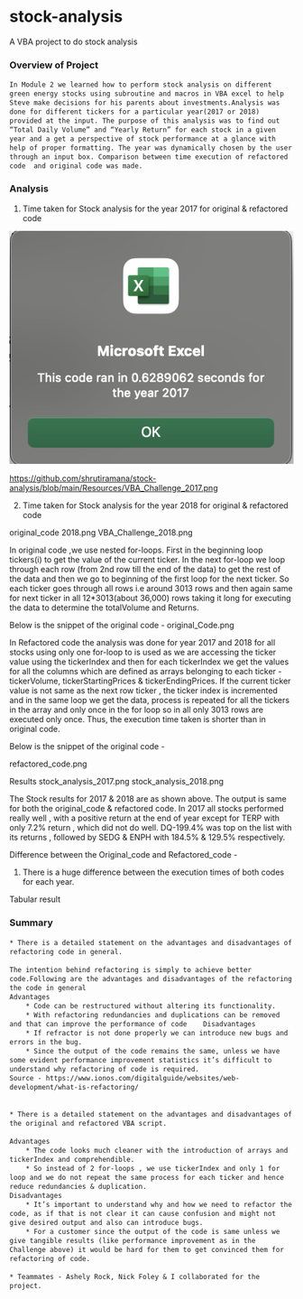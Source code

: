 # stock-analysis
A VBA project to do stock analysis

### Overview of Project 

	In Module 2 we learned how to perform stock analysis on different green energy stocks using subroutine and macros in VBA excel to help Steve make decisions for his parents about investments.Analysis was done for different tickers for a particular year(2017 or 2018) provided at the input. The purpose of this analysis was to find out “Total Daily Volume” and “Yearly Return” for each stock in a given year and a get a perspective of stock performance at a glance with help of proper formatting. The year was dynamically chosen by the user through an input box. Comparison between time execution of refactored code  and original code was made.

### Analysis

1. Time taken for Stock analysis for the year 2017 for original & refactored code


![](https://github.com/shrutiramana/stock-analysis/blob/main/Resources/Original%20code%202017.png)


https://github.com/shrutiramana/stock-analysis/blob/main/Resources/VBA_Challenge_2017.png


2. Time taken for Stock analysis for the year 2018 for original & refactored code

original_code 2018.png
VBA_Challenge_2018.png

In original code ,we use nested for-loops. First in the beginning loop tickers(i) to get the value of the current ticker. In the next for-loop we loop through each row (from 2nd row till the end of the data) to get the rest of the data and then we go to beginning of the first loop for the next ticker. So each ticker goes through all rows i.e around 3013 rows and then again same for next ticker in all 12*3013(about 36,000) rows taking it long for executing the data to determine the totalVolume and Returns.

Below is the snippet of the original code -
original_Code.png



In Refactored code the analysis was done for year 2017 and 2018 for all stocks using only one for-loop to is used as we are accessing the ticker value using the tickerIndex and then for each tickerIndex we get the values for all the columns which are defined as arrays belonging to each ticker - tickerVolume, tickerStartingPrices & tickerEndingPrices. If the current ticker value is not same as the next row ticker , the ticker index is incremented and in the same loop we get the data, process is repeated for all the tickers in the array and only once in the for loop so in all only 3013 rows are executed only once. Thus, the execution time taken is shorter than in original code.

Below is the snippet of the original code -

refactored_code.png



Results
stock_analysis_2017.png
stock_analysis_2018.png

The Stock results for 2017 & 2018 are as shown above. The output is same for both the original_code & refactored code.
In 2017 all stocks performed really well , with a positive return at the end of year except for TERP with only 7.2% return , which did not do well.  DQ-199.4%  was top on the list with its  returns , followed by SEDG & ENPH with 184.5% & 129.5% respectively. 

Difference between the Original_code and Refactored_code  - 
1. There is a huge difference between the execution times of both codes for each year. 

Tabular result

### Summary


    * There is a detailed statement on the advantages and disadvantages of refactoring code in general.

	The intention behind refactoring is simply to achieve better code.Following are the advantages and disadvantages of the refactoring the code in general 
	Advantages
        * Code can be restructured without altering its functionality. 
        * With refactoring redundancies and duplications can be removed and that can improve the performance of code 	Disadvantages
        * If refractor is not done properly we can introduce new bugs and errors in the bug.
        * Since the output of the code remains the same, unless we have some evident performance improvement statistics it’s difficult to understand why refactoring of code is required.
	Source - https://www.ionos.com/digitalguide/websites/web-development/what-is-refactoring/


    * There is a detailed statement on the advantages and disadvantages of the original and refactored VBA script.

	Advantages 
        * The code looks much cleaner with the introduction of arrays and tickerIndex and comprehendible. 
        * So instead of 2 for-loops , we use tickerIndex and only 1 for loop and we do not repeat the same process for each ticker and hence reduce redundancies & duplication.
	Disadvantages	
        * It’s important to understand why and how we need to refactor the code, as if that is not clear it can cause confusion and might not give desired output and also can introduce bugs.
        * For a customer since the output of the code is same unless we give tangible results (like performance improvement as in the Challenge above) it would be hard for them to get convinced them for refactoring of code.

    * Teammates - Ashely Rock, Nick Foley & I collaborated for the project.

